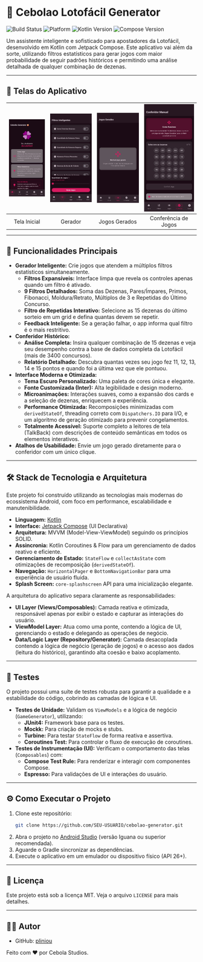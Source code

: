 # 🎲 Cebolao Lotofácil Generator

![Build Status](https://img.shields.io/badge/build-passing-brightgreen)
![Platform](https://img.shields.io/badge/platform-Android-blue)
![Kotlin Version](https://img.shields.io/badge/Kotlin-2.0.0-purple.svg)
![Compose Version](https://img.shields.io/badge/Compose-2024.06.00-blueviolet)

Um assistente inteligente e sofisticado para apostadores da Lotofácil, desenvolvido em Kotlin com Jetpack Compose. Este aplicativo vai além da sorte, utilizando filtros estatísticos para gerar jogos com maior probabilidade de seguir padrões históricos e permitindo uma análise detalhada de qualquer combinação de dezenas.

---

## 📱 Telas do Aplicativo

| ![Tela Inicial](screenshots/tela1.jpg "1") | ![Tela do Gerador](screenshots/tela2.jpg "2") | ![Tela de Jogos Gerados](screenshots/tela3.jpg "3") | ![Tela de Conferencia de Jogos](screenshots/tela4.jpg "4") |
|:------------------------------------------:|:---------------------------------------------:|:---------------------------------------------------:|:----------------------------------------------------------:|
|                Tela Inicial                |                    Gerador                    |                    Jogos Gerados                    |                    Conferência de Jogos                    |

---

## 🚀 Funcionalidades Principais

*   **Gerador Inteligente:** Crie jogos que atendem a múltiplos filtros estatísticos simultaneamente.
    *   **Filtros Expansíveis:** Interface limpa que revela os controles apenas quando um filtro é ativado.
    *   **9 Filtros Detalhados:** Soma das Dezenas, Pares/Ímpares, Primos, Fibonacci, Moldura/Retrato, Múltiplos de 3 e Repetidas do Último Concurso.
    *   **Filtro de Repetidas Interativo:** Selecione as 15 dezenas do último sorteio em um grid e defina quantas devem se repetir.
    *   **Feedback Inteligente:** Se a geração falhar, o app informa qual filtro é o mais restritivo.
*   **Conferidor Histórico:**
    *   **Análise Completa:** Insira qualquer combinação de 15 dezenas e veja seu desempenho contra a base de dados completa da Lotofácil (mais de 3400 concursos).
    *   **Relatório Detalhado:** Descubra quantas vezes seu jogo fez 11, 12, 13, 14 e 15 pontos e quando foi a última vez que ele pontuou.
*   **Interface Moderna e Otimizada:**
    *   **Tema Escuro Personalizado:** Uma paleta de cores única e elegante.
    *   **Fonte Customizada (Inter):** Alta legibilidade e design moderno.
    *   **Microanimações:** Interações suaves, como a expansão dos cards e a seleção de dezenas, enriquecem a experiência.
    *   **Performance Otimizada:** Recomposições minimizadas com `derivedStateOf`, threading correto com `Dispatchers.IO` para I/O, e um algoritmo de geração otimizado para prevenir congelamentos.
    *   **Totalmente Acessível:** Suporte completo a leitores de tela (TalkBack) com descrições de conteúdo semânticas em todos os elementos interativos.
*   **Atalhos de Usabilidade:** Envie um jogo gerado diretamente para o conferidor com um único clique.

---

## 🛠️ Stack de Tecnologia e Arquitetura

Este projeto foi construído utilizando as tecnologias mais modernas do ecossistema Android, com foco em performance, escalabilidade e manutenibilidade.

*   **Linguagem:** [Kotlin](https://kotlinlang.org/)
*   **Interface:** [Jetpack Compose](https://developer.android.com/jetpack/compose) (UI Declarativa)
*   **Arquitetura:** MVVM (Model-View-ViewModel) seguindo os princípios SOLID.
*   **Assincronia:** Kotlin Coroutines & Flow para um gerenciamento de dados reativo e eficiente.
*   **Gerenciamento de Estado:** `StateFlow` e `collectAsState` com otimizações de recomposição (`derivedStateOf`).
*   **Navegação:** `HorizontalPager` e `BottomNavigationBar` para uma experiência de usuário fluida.
*   **Splash Screen:** `core-splashscreen` API para uma inicialização elegante.

A arquitetura do aplicativo separa claramente as responsabilidades:
-   **UI Layer (Views/Composables):** Camada reativa e otimizada, responsável apenas por exibir o estado e capturar as interações do usuário.
-   **ViewModel Layer:** Atua como uma ponte, contendo a lógica de UI, gerenciando o estado e delegando as operações de negócio.
-   **Data/Logic Layer (Repository/Generator):** Camada desacoplada contendo a lógica de negócio (geração de jogos) e o acesso aos dados (leitura do histórico), garantindo alta coesão e baixo acoplamento.

---

## 🧪 Testes

O projeto possui uma suíte de testes robusta para garantir a qualidade e a estabilidade do código, cobrindo as camadas de lógica e UI.

*   **Testes de Unidade:** Validam os `ViewModels` e a lógica de negócio (`GameGenerator`), utilizando:
    *   **JUnit4:** Framework base para os testes.
    *   **Mockk:** Para criação de mocks e stubs.
    *   **Turbine:** Para testar `StateFlow` de forma reativa e assertiva.
    *   **Coroutines Test:** Para controlar o fluxo de execução de coroutines.
*   **Testes de Instrumentação (UI):** Verificam o comportamento das telas (`Composables`) com:
    *   **Compose Test Rule:** Para renderizar e interagir com componentes Compose.
    *   **Espresso:** Para validações de UI e interações do usuário.

---

## ⚙️ Como Executar o Projeto

1.  Clone este repositório:
    ```bash
    git clone https://github.com/SEU-USUARIO/cebolao-generator.git
    ```
2.  Abra o projeto no [Android Studio](https://developer.android.com/studio) (versão Iguana ou superior recomendada).
3.  Aguarde o Gradle sincronizar as dependências.
4.  Execute o aplicativo em um emulador ou dispositivo físico (API 26+).

---

## 📄 Licença

Este projeto está sob a licença MIT. Veja o arquivo `LICENSE` para mais detalhes.

---

## 👨‍💻 Autor

*   GitHub: [pliniou](https://github.com/pliniou)

Feito com ❤️ por Cebola Studios.
